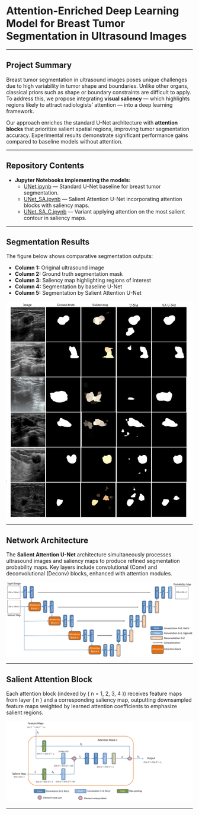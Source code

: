 # Attention-Enriched Deep Learning Model for Breast Tumor Segmentation in Ultrasound Images

---

## Project Summary

Breast tumor segmentation in ultrasound images poses unique challenges due to high variability in tumor shape and boundaries. Unlike other organs, classical priors such as shape or boundary constraints are difficult to apply. To address this, we propose integrating **visual saliency** — which highlights regions likely to attract radiologists’ attention — into a deep learning framework.

Our approach enriches the standard U-Net architecture with **attention blocks** that prioritize salient spatial regions, improving tumor segmentation accuracy. Experimental results demonstrate significant performance gains compared to baseline models without attention.

---

## Repository Contents

- **Jupyter Notebooks implementing the models:**
  - [UNet.ipynb](Codes/UNet.ipynb) — Standard U-Net baseline for breast tumor segmentation.  
  - [UNet_SA.ipynb](Codes/UNet_SA.ipynb) — Salient Attention U-Net incorporating attention blocks with saliency maps.  
  - [UNet_SA_C.ipynb](Codes/UNet_SA_C.ipynb) — Variant applying attention on the most salient contour in saliency maps.

---

## Segmentation Results

The figure below shows comparative segmentation outputs:  
- **Column 1:** Original ultrasound image  
- **Column 2:** Ground truth segmentation mask  
- **Column 3:** Saliency map highlighting regions of interest  
- **Column 4:** Segmentation by baseline U-Net  
- **Column 5:** Segmentation by Salient Attention U-Net  

<p align="center">  
  <img width="720" src="Figures/figure_with_results.jpg" alt="Segmentation results comparison">  
</p>

---

## Network Architecture

The **Salient Attention U-Net** architecture simultaneously processes ultrasound images and saliency maps to produce refined segmentation probability maps. Key layers include convolutional (Conv) and deconvolutional (Deconv) blocks, enhanced with attention modules.

![SA-UNet Architecture](Figures/model.jpg)

---

## Salient Attention Block

Each attention block (indexed by \( n = 1, 2, 3, 4 \)) receives feature maps from layer \( n \) and a corresponding saliency map, outputting downsampled feature maps weighted by learned attention coefficients to emphasize salient regions.

![Attention Block](Figures/attention_block.jpg)

---
